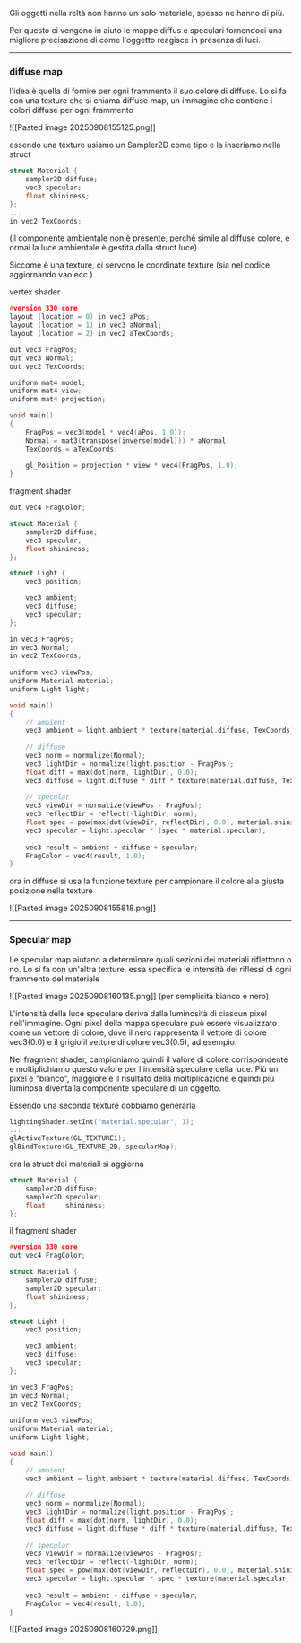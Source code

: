Gli oggetti nella reltà non hanno un solo materiale, spesso ne hanno di più.

Per questo ci vengono in aiuto le mappe diffus e speculari fornendoci una migliore precisazione di come l'oggetto reagisce in presenza di luci.


---
### diffuse map

l'idea è quella di fornire per ogni frammento il suo colore di diffuse. Lo si fa con una texture che si chiama diffuse map, un immagine che contiene i colori diffuse per ogni frammento

![[Pasted image 20250908155125.png]]

essendo una texture usiamo un Sampler2D come tipo e la inseriamo nella struct

```cpp
struct Material { 
	sampler2D diffuse; 
	vec3 specular; 
	float shininess; 
}; 
... 
in vec2 TexCoords;
```
(il componente ambientale non è presente, perchè simile al diffuse colore, e ormai la luce ambientale è gestita dalla struct luce)

Siccome è una texture, ci servono le coordinate texture (sia nel codice aggiornando vao ecc.)

vertex shader
```cpp
#version 330 core
layout (location = 0) in vec3 aPos;
layout (location = 1) in vec3 aNormal;
layout (location = 2) in vec2 aTexCoords;

out vec3 FragPos;
out vec3 Normal;
out vec2 TexCoords;

uniform mat4 model;
uniform mat4 view;
uniform mat4 projection;

void main()
{
    FragPos = vec3(model * vec4(aPos, 1.0));
    Normal = mat3(transpose(inverse(model))) * aNormal;  
    TexCoords = aTexCoords;
    
    gl_Position = projection * view * vec4(FragPos, 1.0);
}
```

fragment shader
```cpp
out vec4 FragColor;

struct Material {
    sampler2D diffuse;
    vec3 specular;    
    float shininess;
}; 

struct Light {
    vec3 position;

    vec3 ambient;
    vec3 diffuse;
    vec3 specular;
};

in vec3 FragPos;  
in vec3 Normal;  
in vec2 TexCoords;
  
uniform vec3 viewPos;
uniform Material material;
uniform Light light;

void main()
{
    // ambient
    vec3 ambient = light.ambient * texture(material.diffuse, TexCoords).rgb;
  	
    // diffuse 
    vec3 norm = normalize(Normal);
    vec3 lightDir = normalize(light.position - FragPos);
    float diff = max(dot(norm, lightDir), 0.0);
    vec3 diffuse = light.diffuse * diff * texture(material.diffuse, TexCoords).rgb;  
    
    // specular
    vec3 viewDir = normalize(viewPos - FragPos);
    vec3 reflectDir = reflect(-lightDir, norm);  
    float spec = pow(max(dot(viewDir, reflectDir), 0.0), material.shininess);
    vec3 specular = light.specular * (spec * material.specular);  
        
    vec3 result = ambient + diffuse + specular;
    FragColor = vec4(result, 1.0);
} 
```

ora in diffuse si usa la funzione texture per campionare il colore alla giusta posizione nella texture

![[Pasted image 20250908155818.png]]

---
### Specular map

Le specular map aiutano a determinare quali sezioni dei materiali riflettono o no. Lo si fa con un'altra texture, essa specifica le intensità dei riflessi di ogni frammento del materiale

![[Pasted image 20250908160135.png]]
(per semplicità bianco e nero)

L'intensità della luce speculare deriva dalla luminosità di ciascun pixel nell'immagine. Ogni pixel della mappa speculare può essere visualizzato come un vettore di colore, dove il nero rappresenta il vettore di colore vec3(0.0) e il grigio il vettore di colore vec3(0.5), ad esempio.

Nel fragment shader, campioniamo quindi il valore di colore corrispondente e moltiplichiamo questo valore per l'intensità speculare della luce. Più un pixel è "bianco", maggiore è il risultato della moltiplicazione e quindi più luminosa diventa la componente speculare di un oggetto.

Essendo una seconda texture dobbiamo generarla

```cpp
lightingShader.setInt("material.specular", 1);
...
glActiveTexture(GL_TEXTURE1);
glBindTexture(GL_TEXTURE_2D, specularMap);  
```

ora la struct dei materiali si aggiorna

```cpp
struct Material {
    sampler2D diffuse;
    sampler2D specular;
    float     shininess;
};  
```

il fragment shader
```cpp
#version 330 core
out vec4 FragColor;

struct Material {
    sampler2D diffuse;
    sampler2D specular;    
    float shininess;
}; 

struct Light {
    vec3 position;

    vec3 ambient;
    vec3 diffuse;
    vec3 specular;
};

in vec3 FragPos;  
in vec3 Normal;  
in vec2 TexCoords;
  
uniform vec3 viewPos;
uniform Material material;
uniform Light light;

void main()
{
    // ambient
    vec3 ambient = light.ambient * texture(material.diffuse, TexCoords).rgb;
  	
    // diffuse 
    vec3 norm = normalize(Normal);
    vec3 lightDir = normalize(light.position - FragPos);
    float diff = max(dot(norm, lightDir), 0.0);
    vec3 diffuse = light.diffuse * diff * texture(material.diffuse, TexCoords).rgb;  
    
    // specular
    vec3 viewDir = normalize(viewPos - FragPos);
    vec3 reflectDir = reflect(-lightDir, norm);  
    float spec = pow(max(dot(viewDir, reflectDir), 0.0), material.shininess);
    vec3 specular = light.specular * spec * texture(material.specular, TexCoords).rgb;  
        
    vec3 result = ambient + diffuse + specular;
    FragColor = vec4(result, 1.0);
} 
```

![[Pasted image 20250908160729.png]]